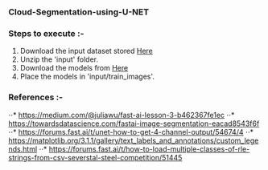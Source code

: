 ### Cloud-Segmentation-using-U-NET

### Steps to execute :- 
1. Download the input dataset stored [Here](https://drive.google.com/open?id=1Wq7rocB3ADgbUrgXXKidbkJgow9_wHSP)
2. Unzip the 'input' folder.
3. Download the models from [Here](https://drive.google.com/open?id=1AnBHtvjHI8w0WAVwH1heMrohChlVp5GN)
4. Place the models in 'input/train_images'.

### References :-
⋅⋅* https://medium.com/@juliawu/fast-ai-lesson-3-b462367fe1ec
⋅⋅* https://towardsdatascience.com/fastai-image-segmentation-eacad8543f6f
⋅⋅* https://forums.fast.ai/t/unet-how-to-get-4-channel-output/54674/4
⋅⋅* https://matplotlib.org/3.1.1/gallery/text_labels_and_annotations/custom_legends.html
⋅⋅* https://forums.fast.ai/t/how-to-load-multiple-classes-of-rle-strings-from-csv-severstal-steel-competition/51445
